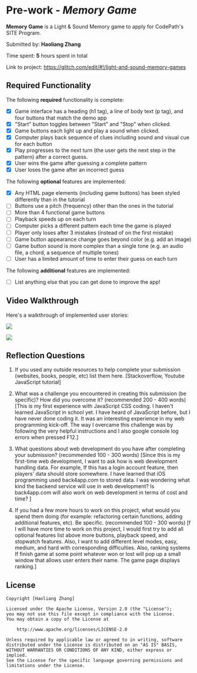 # Pre-work - *Memory Game*

**Memory Game** is a Light & Sound Memory game to apply for CodePath's SITE Program. 

Submitted by: **Haoliang Zhang**

Time spent: **5** hours spent in total

Link to project: https://glitch.com/edit/#!/light-and-sound-memory-games

## Required Functionality

The following **required** functionality is complete:

* [x] Game interface has a heading (h1 tag), a line of body text (p tag), and four buttons that match the demo app
* [x] "Start" button toggles between "Start" and "Stop" when clicked. 
* [x] Game buttons each light up and play a sound when clicked. 
* [x] Computer plays back sequence of clues including sound and visual cue for each button
* [x] Play progresses to the next turn (the user gets the next step in the pattern) after a correct guess. 
* [x] User wins the game after guessing a complete pattern
* [x] User loses the game after an incorrect guess

The following **optional** features are implemented:

* [x] Any HTML page elements (including game buttons) has been styled differently than in the tutorial
* [ ] Buttons use a pitch (frequency) other than the ones in the tutorial
* [ ] More than 4 functional game buttons
* [ ] Playback speeds up on each turn
* [ ] Computer picks a different pattern each time the game is played
* [ ] Player only loses after 3 mistakes (instead of on the first mistake)
* [ ] Game button appearance change goes beyond color (e.g. add an image)
* [ ] Game button sound is more complex than a single tone (e.g. an audio file, a chord, a sequence of multiple tones)
* [ ] User has a limited amount of time to enter their guess on each turn

The following **additional** features are implemented:

- [ ] List anything else that you can get done to improve the app!

## Video Walkthrough

Here's a walkthrough of implemented user stories:

![](https://media.giphy.com/media/u9QFMFej5IwhY0Bot2/giphy.gif)

![](https://media.giphy.com/media/KjUFw21swpBIkPC666/giphy.gif)


## Reflection Questions
1. If you used any outside resources to help complete your submission (websites, books, people, etc) list them here. 
[Stackoverflow, Youtube JavaScript tutorial]

2. What was a challenge you encountered in creating this submission (be specific)? How did you overcome it? (recommended 200 - 400 words) 
[This is my first experience with JavaScript CSS coding. I haven't learned JavaScript in school yet. I have heard of JavaScript before, but I have never done coding it. It was an interesting experience in my web programming kick-off. The way I overcame this challenge was by following the very helpful instructions and I also google console log errors when pressed  F12.]

3. What questions about web development do you have after completing your submission? (recommended 100 - 300 words) 
[Since this is my first-time web development, I want to ask how is web development handling data. For example, If this has a login account feature, then players' data should store somewhere. I have learned that iOS programming used back4app.com to stored data. I was wondering what kind the backend service will use in web development? Is back4app.com will also work on web development in terms of cost and time? ]

4. If you had a few more hours to work on this project, what would you spend them doing (for example: refactoring certain functions, adding additional features, etc). Be specific. (recommended 100 - 300 words) 
[f I will have more time to work on this project, I would first try to add all optional features list above more buttons, playback speed, and stopwatch features. Also, I want to add different level modes, easy, medium, and hard with corresponding difficulties. Also, ranking systems If finish game at some point whatever won or lost will pop up a small window that allows user enters their name. The game page displays ranking.]



## License

    Copyright [Haoliang Zhang]

    Licensed under the Apache License, Version 2.0 (the "License");
    you may not use this file except in compliance with the License.
    You may obtain a copy of the License at

        http://www.apache.org/licenses/LICENSE-2.0

    Unless required by applicable law or agreed to in writing, software
    distributed under the License is distributed on an "AS IS" BASIS,
    WITHOUT WARRANTIES OR CONDITIONS OF ANY KIND, either express or implied.
    See the License for the specific language governing permissions and
    limitations under the License.
